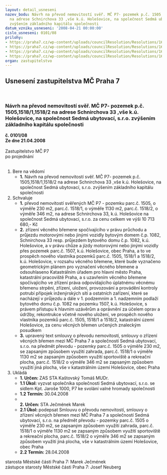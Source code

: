 ```yaml
---
layout: detail_usneseni
nazev_bodu: Návrh na převod nemovitostí svěř. MČ P7- pozemek p.č. 1505,1518/1,1518/2
  na adrese Schnirchova 33 ,vše k.ú. Holešovice, na společnost Sedmá ubytovací, s.r.o.
  zvýšením základního kapitálu společnosti
datum_vzniku_usneseni: '2008-04-21 00:00:00'
cislo_usneseni: 0101/08
prilohy:
- https://praha7.cz/wp-content/uploads/councilResolution/Resolutions/16312/2-08-usn.0449.doc
- https://praha7.cz/wp-content/uploads/councilResolution/Resolutions/16312/2-08-skmbt_60008031309320.tif
- https://praha7.cz/wp-content/uploads/councilResolution/Resolutions/16312/2-08-usnesenirmc2008042110442073.doc
- https://praha7.cz/wp-content/uploads/councilResolution/Resolutions/16312/2-08-schnirch.33.doc
organ: zastupitelstvo
---
```

<div id="ucUsn_pList" class="usn">
	<span><h2>Usnesení zastupitelstva MČ Praha 7 </h2>
<br></span><div class="standBody">
<span><h3>Návrh na převod nemovitostí svěř. MČ P7- pozemek p.č. 1505,1518/1,1518/2 na adrese Schnirchova 33 ,vše k.ú. Holešovice, na společnost Sedmá ubytovací, s.r.o. zvýšením základního kapitálu společnosti</h3></span><div class="center">
		<strong>č. 0101/08</strong><br>
	</div>
<div class="center">
		<strong>Ze dne 21.04.2008</strong><br><br>
	</div>Zastupitelstvo MČ P7<br> po projednání<br><br><ol>
<li>Bere na vědomí<ul><li>
<strong>1.</strong> Návrh na převod nemovitostí svěř. MČ P7- pozemek p.č. 1505,1518/1,1518/2 na adrese Schnirchova 33 ,vše k.ú. Holešovice, na společnost Sedmá ubytovací, s.r.o. zvýšením základního kapitálu společnosti</li></ul>
</li>
<li>Schvaluje<ul>
<li>
<strong>1.</strong> převod nemovitostí svěřených MČ P7 - pozemku parc.č. 1505, o výměře 230 m2, parc.č. 1518/1, o výměře 1130 m2, parc.č. 1518/2, o výměře 346 m2,  na adrese Schnirchova 33, k.ú. Holešovice na společnost Sedmá ubytovací, s.r.o. za cenu celkem ve výši 10 713 680,- Kč     </li>
<li>
<strong>2.</strong> zřízení věcného břemene spočívajícího v právu průchodu a průjezdu motorovými nebo jinými vozidly bytovým domem č.p. 1082, Schnirchova 33 resp. průjezdem bytového domu č.p. 1082, k.ú. Holešovice, a v právu chůze a jízdy motorovými nebo jinými vozidly přes pozemek parc.č. 1507, k.ú. Holešovice, obec Praha, a to ve prospěch nového vlastníka pozemků parc.č. 1505, 1518/1 a 1518/2, k.ú. Holešovice, v rozsahu věcného břemene, které bude vyznačeno geometrickým plánem pro vyznačení věcného břemene a odsouhlaseno Katastrálním úřadem pro hlavní město Praha, katastrální pracoviště Praha, a s uzavřením věcného břemene spočívajícího ve zřízení práva odpovídajícího úplatnému věcnému břemenu strpění, zřízení, uložení, provozování a provádění kontroly potrubí přípojek inženýrských sítí a ostatních zařízení, které se nacházejí v průjezdu a dále v 1. podzemním a 1. nadzemním podlaží bytového domu č.p. 1082 na pozemku 1507, k.ú. Holešovice, s právem přístupu k hlavním uzávěrům a oprávnění za účelem oprav a údržby, rekontrukce včetně nového uložení, ve prospěch nového vlastníka pozemků parc.č. 1505, 1518/1 a 1518/2, katastrální území Holešovice, za cenu věcných břemen určených znaleckým posudkem     </li>
<li>
<strong>3.</strong> upravený text smlouvy o převodu nemovitostí, smlouvy o zřízení věcných břemen mezi MČ Praha 7 a společností Sedmá ubytovací, s.r.o. na předmět převodu - pozemky parc.č. 1505 o výměře 230 m2, se zapsaným způsobem využití zahrada, parc.č. 1518/1 o výměře 1130 m2 se zapsaným způsobem využití sportoviště a rekreační plocha, parc.č. 1518/2 o výměře 346 m2 se zapsaným způsobem využití jiná plocha, vše v katastrálním území Holešovice, obec Praha</li>
</ul>
</li>
<li>Ukládá<ul>
<li>
<strong>1. Určen: </strong>ZAS STA Kaštovský Tomáš MUDr.</li>
<li>
<strong>1.1 Úkol: </strong>vyzvat společníka společnosti Sedmá ubytovací, s.r.o. se sídlem Kpt. Jaroše 1000, P7 ke svolání valné hromady společnosti</li>
<li>
<strong>1.2 Termín: </strong>30.04.2008</li>
<li>
<strong><br>2. Určen: </strong>STA Ječmének Marek</li>
<li>
<strong>2.1 Úkol: </strong>podepsat Smlouvu o převodu nemovitostí, smlouvy o zřízení věcných břemen mezi MČ Praha 7 a společností Sedmá ubytovací, s.r.o. na předmět převodu - pozemky parc.č. 1505 o výměře 230 m2, se zapsaným způsobem využití zahrada, parc.č. 1518/1 o výměře 1130 m2 se zapsaným způsobem využití sportoviště a rekreační plocha, parc.č. 1518/2 o výměře 346 m2 se zapsaným způsobem využití jiná plocha, vše v katastrálním území Holešovice, obec Praha</li>
<li>
<strong>2.2 Termín: </strong>28.04.2008</li>
</ul>
</li>
</ol>starosta Městské části Praha 7: Marek Ječmének<br>zástupce starosty Městské části Praha 7: Josef Neuberg
</div>
</div>